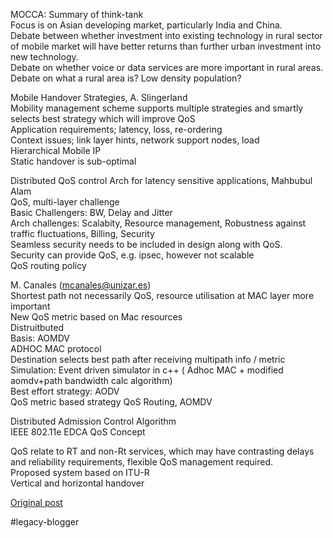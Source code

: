 <!--
date: '2005-09-19'
published: true
slug: 2005-09-iws-2005-monday-afternoon-notes_19
time_to_read: 5
title: IWS 2005 Monday Afternoon notes
-->

MOCCA: Summary of think-tank  
Focus is on Asian developing market, particularly India and China.  
Debate between whether investment into existing technology in rural sector of mobile market will have better returns than further urban investment into new technology.  
Debate on whether voice or data services are more important in rural areas.  
Debate on what a rural area is? Low density population?  
  
Mobile Handover Strategies, A. Slingerland  
Mobility management scheme supports multiple strategies and smartly selects best strategy which will improve QoS  
Application requirements; latency, loss, re-ordering  
Context issues; link layer hints, network support nodes, load  
Hierarchical Mobile IP  
Static handover is sub-optimal  
  
Distributed QoS control Arch for latency sensitive applications, Mahbubul Alam  
QoS, multi-layer challenge  
Basic Challengers: BW, Delay and Jitter  
Arch challenges: Scalabity, Resource management, Robustness against traffic fluctuations, Billing, Security  
Seamless security needs to be included in design along with QoS.  
Security can provide QoS, e.g. ipsec, however not scalable  
QoS routing policy  
  
M. Canales (mcanales@unizar.es)  
Shortest path not necessarily QoS, resource utilisation at MAC layer more important  
New QoS metric based on Mac resources  
Distruitbuted   
Basis: AOMDV  
ADHOC MAC protocol  
Destination selects best path after receiving multipath info / metric  
Simulation: Event driven simulator in c++ ( Adhoc MAC + modified aomdv+path bandwidth calc algorithm)  
Best effort strategy: AODV  
QoS metric based strategy QoS Routing, AOMDV  
  
Distributed Admission Control Algorithm  
IEEE 802.11e EDCA QoS Concept  
  
QoS relate to RT and non-Rt services, which may have contrasting delays and reliability requirements, flexible QoS management required.  
Proposed system based on ITU-R  
Vertical and horizontal handover  

[Original post](https://ysfk.blogspot.com/2005/09/iws-2005-monday-afternoon-notes_19.html)

#legacy-blogger 